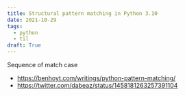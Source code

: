 ```yaml
---
title: Structural pattern matching in Python 3.10
date: 2021-10-29
tags:
  - python
  - til
draft: True
---
```


Sequence of match case

- https://benhoyt.com/writings/python-pattern-matching/
- https://twitter.com/dabeaz/status/1458181263257391104
